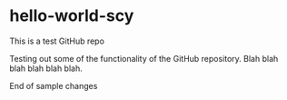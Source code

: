 # hello-world-scy
This is a test GitHub repo

Testing out some of the functionality of the GitHub repository. Blah blah blah blah blah blah.

End of sample changes

